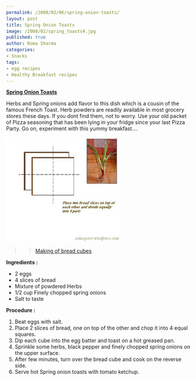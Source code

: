 ```yaml
--- 
permalink: /2008/02/06/spring-onion-toasts/
layout: post
title: Spring Onion Toasts
image: /2008/02/spring_toasts4.jpg
published: true
author: Roma Sharma
categories: 
- Snacks
tags:
- egg recipes
- Healthy Breakfast recipes
---
```

<span style="text-decoration:underline;"><strong>Spring Onion Toasts</strong></span>

Herbs and Spring onions add flavor to this dish which is a cousin of the famous French Toast. Herb powders are readily available in most grocery stores these days. If you dont find them, not to worry. Use your old packet of Pizza seasoning that has been lying in your fridge since your last Pizza Party. Go on, experiment with this yummy breakfast....

<a title="spring_toasts4.jpg" href="/2008/02/spring_toasts4.jpg"><img src="/2008/02/spring_toasts4.jpg" alt="spring_toasts4.jpg" width="309" height="284" /></a>
<blockquote>
<blockquote><a title="Making of bread cubes" href="/2008/02/spring_toasts.jpg">Making of bread cubes</a></blockquote>
</blockquote>
<strong>Ingredients :</strong>
<ul>
	<li>2 eggs</li>
	<li>4 slices of bread</li>
	<li>Mixture of powdered Herbs</li>
	<li>1/2 cup Finely chopped spring onions</li>
	<li>Salt to taste</li>
</ul>
<strong>Procedure :</strong>
<ol>
	<li>Beat eggs with salt.</li>
	<li>Place 2 slices of bread, one on top of the other and chop it into 4 equal squares.</li>
	<li>Dip each cube into the egg batter and toast on a hot greased pan.</li>
	<li>Sprinkle some herbs, black pepper and finely chopped spring onions on the upper surface.</li>
	<li>After few minutes, turn over the bread cube and cook on the reverse side.</li>
	<li>Serve hot Spring onion toasts with tomato ketchup.</li>
</ol>
